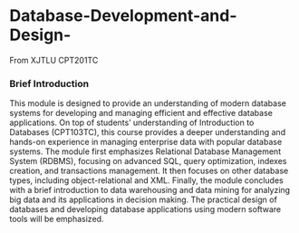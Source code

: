 # Database-Development-and-Design-
From XJTLU CPT201TC

### Brief Introduction
This module is designed to provide an understanding of modern database systems for developing and 
managing efficient and effective database applications. On top of students’ understanding of Introduction to 
Databases (CPT103TC), this course provides a deeper understanding and hands-on experience in managing 
enterprise data with popular database systems. The module first emphasizes Relational Database 
Management System (RDBMS), focusing on advanced SQL, query optimization, indexes creation, and 
transactions management. It then focuses on other database types, including object-relational and XML.
Finally, the module concludes with a brief introduction to data warehousing and data mining for analyzing big 
data and its applications in decision making. The practical design of databases and developing database 
applications using modern software tools will be emphasized. 
